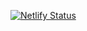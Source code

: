 [![Netlify Status](https://api.netlify.com/api/v1/badges/abfa2bde-2e5f-4580-9835-71ef9b955930/deploy-status)](https://app.netlify.com/sites/agitated-meitner-8747f9/deploys)
